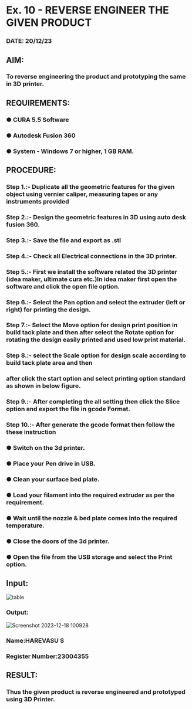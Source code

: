# Ex. 10 - REVERSE ENGINEER THE GIVEN PRODUCT

### DATE: 20/12/23

## AIM: 
### To reverse engineering the product and prototyping the same in 3D printer.

## REQUIREMENTS:
### ●	CURA 5.5 Software
### ●	 Autodesk Fusion 360
### ●	 System - Windows 7 or higher, 1 GB RAM.

## PROCEDURE:

### Step 1.:- Duplicate all the geometric features for the given object using vernier caliper, measuring tapes or any instruments provided



### Step 2.:- Design the geometric features in 3D using auto desk fusion 360.

### Step 3.:- Save the file and export as .stl


### Step 4.:- Check all Electrical connections in the 3D printer.
### Step 5.:- First we install the software related the 3D printer (idea maker, ultimate cura etc.)In idea maker first open the software and click the open file option.

### Step 6.:- Select the Pan option and select the extruder (left or right) for printing the design.



### Step 7.:- Select the Move option for design print position in build tack plate and then after select the Rotate option for rotating the design easily printed and used low print material.

### Step 8.:- select the Scale option for design scale according to build tack plate area and then


### after click the start option and select printing option standard as shown in below figure.
### Step 9.:- After completing the all setting then click the Slice option and export the file in gcode Format.


### Step 10.:- After generate the gcode format then follow the these instruction 
  ###   ●	Switch on the 3d printer.
  ###   ●	Place your Pen drive in USB.
  ###   ●	Clean your surface bed plate.
  ###   ●	Load your filament into the required extruder as per the requirement.
  ###   ●	Wait until the nozzle & bed plate comes into the required temperature.
  ###   ●	Close the doors of the 3d printer.
  ###   ●	Open the file from the USB storage and select the Print option.

## Input:
![table](https://github.com/RAGULRAAJAN/Ex.-10---REVERSE-ENGINEER-THE-GIVEN-PRODUCT/assets/147473144/a53bef0a-9fad-462b-8184-8a1c5ec5907b)

### Output:
![Screenshot 2023-12-18 100928](https://github.com/RAGULRAAJAN/Ex.-10---REVERSE-ENGINEER-THE-GIVEN-PRODUCT/assets/147473144/01bf3386-fd0b-4919-ae02-87366214ae1d)


### Name:HAREVASU S
### Register Number:23004355

## RESULT:
###   Thus the given product is reverse engineered and prototyped using 3D Printer.
